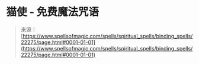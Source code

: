 <!--yml

分类: 未分类

日期: 2024-06-12 19:06:27

-->

# 猫使 - 免费魔法咒语

> 来源：[https://www.spellsofmagic.com/spells/spiritual_spells/binding_spells/22275/page.html#0001-01-01](https://www.spellsofmagic.com/spells/spiritual_spells/binding_spells/22275/page.html#0001-01-01)

